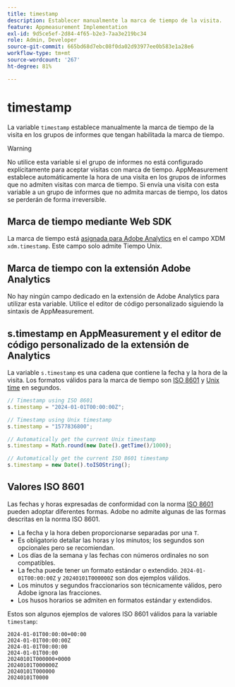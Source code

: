 ```yaml
---
title: timestamp
description: Establecer manualmente la marca de tiempo de la visita.
feature: Appmeasurement Implementation
exl-id: 9d5ce5ef-2d84-4f65-b2e3-7aa3e219bc34
role: Admin, Developer
source-git-commit: 665bd68d7ebc08f0da02d93977ee0b583e1a28e6
workflow-type: tm+mt
source-wordcount: '267'
ht-degree: 81%

---
```


# timestamp

La variable `timestamp` establece manualmente la marca de tiempo de la visita en los grupos de informes que tengan habilitada la marca de tiempo.

>[!WARNING]
>
>No utilice esta variable si el grupo de informes no está configurado explícitamente para aceptar visitas con marca de tiempo. AppMeasurement establece automáticamente la hora de una visita en los grupos de informes que no admiten visitas con marca de tiempo. Si envía una visita con esta variable a un grupo de informes que no admita marcas de tiempo, los datos se perderán de forma irreversible.

## Marca de tiempo mediante Web SDK

La marca de tiempo está [asignada para Adobe Analytics](https://experienceleague.adobe.com/docs/analytics/implementation/aep-edge/xdm-var-mapping.html) en el campo XDM `xdm.timestamp`. Este campo solo admite Tiempo Unix.

## Marca de tiempo con la extensión Adobe Analytics

No hay ningún campo dedicado en la extensión de Adobe Analytics para utilizar esta variable. Utilice el editor de código personalizado siguiendo la sintaxis de AppMeasurement.

## s.timestamp en AppMeasurement y el editor de código personalizado de la extensión de Analytics

La variable `s.timestamp` es una cadena que contiene la fecha y la hora de la visita. Los formatos válidos para la marca de tiempo son [ISO 8601](https://es.wikipedia.org/wiki/ISO_8601) y [Unix time](https://es.wikipedia.org/wiki/Tiempo_Unix) en segundos.

```js
// Timestamp using ISO 8601
s.timestamp = "2024-01-01T00:00:00Z";

// Timestamp using Unix timestamp
s.timestamp = "1577836800";

// Automatically get the current Unix timestamp
s.timestamp = Math.round(new Date().getTime()/1000);

// Automatically get the current ISO 8601 timestamp
s.timestamp = new Date().toISOString();
```

## Valores ISO 8601

Las fechas y horas expresadas de conformidad con la norma [ISO 8601](https://es.wikipedia.org/wiki/ISO_8601) pueden adoptar diferentes formas. Adobe no admite algunas de las formas descritas en la norma ISO 8601.

* La fecha y la hora deben proporcionarse separadas por una `T`.
* Es obligatorio detallar las horas y los minutos; los segundos son opcionales pero se recomiendan.
* Los días de la semana y las fechas con números ordinales no son compatibles.
* La fecha puede tener un formato estándar o extendido. `2024-01-01T00:00:00Z` y `20240101T000000Z` son dos ejemplos válidos.
* Los minutos y segundos fraccionarios son técnicamente válidos, pero Adobe ignora las fracciones.
* Los husos horarios se admiten en formatos estándar y extendidos.

Estos son algunos ejemplos de valores ISO 8601 válidos para la variable `timestamp`:

```text
2024-01-01T00:00:00+00:00
2024-01-01T00:00:00Z
2024-01-01T00:00:00
2024-01-01T00:00
20240101T000000+0000
20240101T000000Z
20240101T000000
20240101T0000
```
